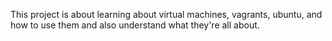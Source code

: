 This project is about learning about virtual machines, vagrants, ubuntu, and how to use them and also understand what they're all about.